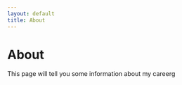 ```yaml
---
layout: default
title: About
---
```


# About

This page will tell you some information about my careerg
